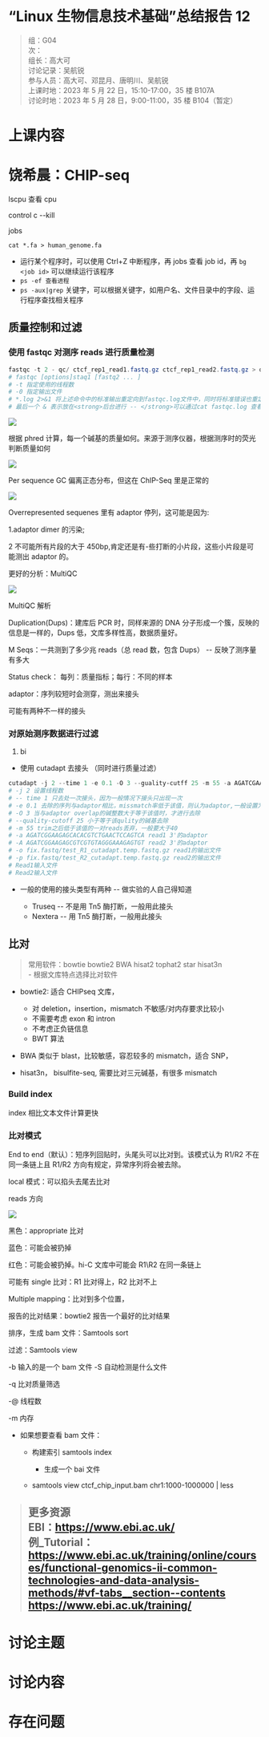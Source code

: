 # “Linux 生物信息技术基础”总结报告 12

> 组：G04<br/>次：<br/>组长：高大可<br/>讨论记录：吴航锐<br/>参与人员：高大可、邓昆月、唐明川、吴航锐<br/>上课时地：2023 年 5 月 22 日，15:10-17:00，35 楼 B107A<br/>讨论时地：2023 年 5 月 28 日，9:00-11:00，35 楼 B104（暂定）

# 上课内容

# 饶希晨：CHIP-seq

lscpu 查看 cpu

control c --kill

jobs

`cat *.fa > human_genome.fa`

- 运行某个程序时，可以使用 Ctrl+Z 中断程序，再 jobs 查看 job id，再 `bg <job id>` 可以继续运行该程序
- `ps -ef 查看进程`
- `ps -aux|grep` 关键字，可以根据关键字，如用户名、文件目录中的字段、运行程序查找相关程序

## 质量控制和过滤

### 使用 fastqc 对测序 reads 进行质量检测

```powershell
fastqc -t 2 - qc/ ctcf_rep1_read1.fastq.gz ctcf_rep1_read2.fastq.gz > qc/fastqc.log 2>&1 &
# fastqc [options]staq1 [fastq2 ... ]
# -t 指定使用的线程数
# -0 指定输出文件
# *.log 2>&1 将上述命令中的标准输出重定向到fastqc.log文件中，同时将标准错误也重定向到fastqc.log文件中
# 最后一个 & 表示放在<strong>后台进行 -- </strong>可以通过cat fastqc.log 查看运行状态和结果
```

![](static/Uj9obnelgo2Tq1xuuAecu5jhnIc.png)

根据 phred 计算，每一个碱基的质量如何。来源于测序仪器，根据测序时的荧光判断质量如何

![](static/WnRmbc99BobTIUx9njZctZeLn2f.png)

Per sequence GC 偏离正态分布，但这在 ChIP-Seq 里是正常的

![](static/ILREblVCTolU2rxFjbKc4YMtnH8.png)

Overrepresented sequenes 里有 adaptor 停列，这可能是因为:

1.adaptor dimer 的污染;

2 不可能所有片段的大于 450bp,肯定还是有-些打断的小片段，这些小片段是可能测出 adaptor 的。

更好的分析：MultiQC

![](static/ZXIwbC05cosfU7xTPvMcZPtmnNc.png)

MultiQC 解析

Duplication(Dups)：建库后 PCR 时，同样来源的 DNA 分子形成一个簇，反映的信息是一样的，Dups 低，文库多样性高，数据质量好。

M Seqs：一共测到了多少兆 reads（总 read 数，包含 Dups） -- 反映了测序量有多大

Status check： 每列：质量指标；每行：不同的样本

adaptor：序列较短时会测穿，测出来接头

可能有两种不一样的接头

### 对原始测序数据进行过滤

1. bi

- 使用 cutadapt 去接头 （同时进行质量过滤）

```powershell
cutadapt -j 2 --time 1 -e 0.1 -O 3 --guality-cutff 25 -m 55 -a AGATCGAAGAGCACACTCTACTCCAGTA -A AGATCGAGAGCTCGTGTAGGGAAA6AGTGT -o fix.fastq/test_R1_cutadapt.temp.fastq.gz read1 -p fix.fastq/test_R2_cutadapt.temp.fastq.gz read2 ctcf_rep1_read1.fastq.gz ctcf_rep1_read2.fastq.gz
# -j 2 设置线程数
# -- time 1 只去处一次接头，因为一般情况下接头只出现一次
# -e 0.1 去除的序列与adaptor相比，missmatch率低于该值，则认为adaptor,一般设置为0.1
# -O 3 当与adaptor overlap的碱整数大于等于该值时，才进行去除
# --quality-cutoff 25 小于等于该qulity的碱基去除
# -m 55 trim之后低于该值的一对reads丢弃，一般要大于40
# -a AGATCGGAAGAGCACACGTCTGAACTCCAGTCA read1 3'的adaptor
# -A AGATCGGAAGAGCGTCGTGTAGGGAAAGAGTGT read2 3'的adaptor
# -o fix.fastq/test_R1_cutadapt.temp.fastq.gz read1的输出文件
# -p fix.fastq/test_R2_cutadapt.temp.fastq.gz read2的输出文件
# Read1输入文件
# Read2输入文件
```

- 一般的使用的接头类型有两种  -- 做实验的人自己得知道

  - Truseq -- 不是用 Tn5 酶打断，一般用此接头
  - Nextera -- 用 Tn5 酶打断，一般用此接头

## 比对

> 常用软件：bowtie bowtie2 BWA hisat2 tophat2 star hisat3n<br/>- 根据文库特点选择比对软件

- bowtie2: 适合 CHIPseq 文库，

  - 对 deletion，insertion，mismatch 不敏感/对内存要求比较小
  - 不需要考虑 exon 和 intron
  - 不考虑正负链信息
  - BWT 算法
- BWA 类似于 blast，比较敏感，容忍较多的 mismatch，适合 SNP，
- hisat3n， bisulfite-seq, 需要比对三元碱基，有很多 mismatch

### Build index

index 相比文本文件计算更快

### 比对模式

End to end（默认）：短序列回贴时，头尾头可以比对到。该模式认为 R1/R2 不在同一条链上且 R1/R2 方向有规定，异常序列将会被去除。

local 模式：可以掐头去尾去比对

reads 方向

![](static/QOtfbVudyoYhIaxdfPscuap6nWb.png)

黑色：appropriate 比对

蓝色：可能会被扔掉

红色：可能会被扔掉。hi-C 文库中可能会 R1\R2 在同一条链上

可能有 single 比对：R1 比对得上，R2 比对不上

Multiple mapping：比对到多个位置，

报告的比对结果：bowtie2 报告一个最好的比对结果

排序，生成 bam 文件：Samtools sort

过滤：Samtools view

-b 输入的是一个 bam 文件 -S 自动检测是什么文件

-q 比对质量筛选

-@ 线程数

-m 内存

- 如果想要查看 bam 文件：

  - 构建索引 samtools index

    - 生成一个 bai 文件
  - samtools view ctcf_chip_input.bam chr1:1000-1000000 | less

> ## 更多资源<br/>EBI：https://www.ebi.ac.uk/<br/>例_Tutorial：https://www.ebi.ac.uk/training/online/courses/functional-genomics-ii-common-technologies-and-data-analysis-methods/#vf-tabs__section--contents<br/>https://www.ebi.ac.uk/training/

# <strong>讨论主题</strong>

# 讨论内容

# 存在问题
